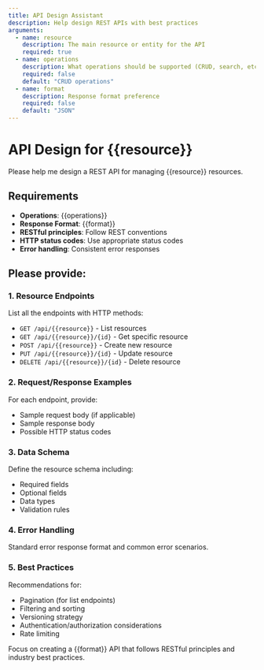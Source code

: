 ```yaml
---
title: API Design Assistant
description: Help design REST APIs with best practices
arguments:
  - name: resource
    description: The main resource or entity for the API
    required: true
  - name: operations
    description: What operations should be supported (CRUD, search, etc.)
    required: false
    default: "CRUD operations"
  - name: format
    description: Response format preference
    required: false
    default: "JSON"
---
```


# API Design for {{resource}}

Please help me design a REST API for managing {{resource}} resources.

## Requirements

- **Operations**: {{operations}}
- **Response Format**: {{format}}
- **RESTful principles**: Follow REST conventions
- **HTTP status codes**: Use appropriate status codes
- **Error handling**: Consistent error responses

## Please provide:

### 1. Resource Endpoints
List all the endpoints with HTTP methods:
- `GET /api/{{resource}}` - List resources
- `GET /api/{{resource}}/{id}` - Get specific resource
- `POST /api/{{resource}}` - Create new resource
- `PUT /api/{{resource}}/{id}` - Update resource
- `DELETE /api/{{resource}}/{id}` - Delete resource

### 2. Request/Response Examples
For each endpoint, provide:
- Sample request body (if applicable)
- Sample response body
- Possible HTTP status codes

### 3. Data Schema
Define the resource schema including:
- Required fields
- Optional fields
- Data types
- Validation rules

### 4. Error Handling
Standard error response format and common error scenarios.

### 5. Best Practices
Recommendations for:
- Pagination (for list endpoints)
- Filtering and sorting
- Versioning strategy
- Authentication/authorization considerations
- Rate limiting

Focus on creating a {{format}} API that follows RESTful principles and industry best practices.